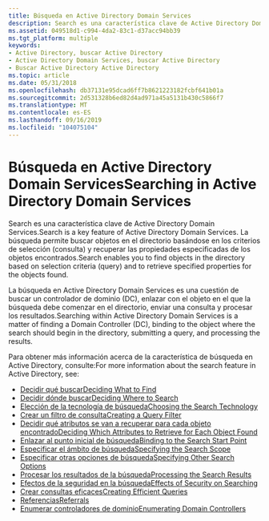 ```yaml
---
title: Búsqueda en Active Directory Domain Services
description: Search es una característica clave de Active Directory Domain Services. La búsqueda permite buscar objetos en el directorio basándose en los criterios de selección (consulta) y recuperar las propiedades especificadas de los objetos encontrados.
ms.assetid: 049518d1-c994-4da2-83c1-d37acc94bb39
ms.tgt_platform: multiple
keywords:
- Active Directory, buscar Active Directory
- Active Directory Domain Services, buscar Active Directory
- Buscar Active Directory Active Directory
ms.topic: article
ms.date: 05/31/2018
ms.openlocfilehash: db37131e95dcad6ff7b8621223182fcbf641b01a
ms.sourcegitcommit: 2d531328b6ed82d4ad971a45a5131b430c5866f7
ms.translationtype: MT
ms.contentlocale: es-ES
ms.lasthandoff: 09/16/2019
ms.locfileid: "104075104"
---
```

# <a name="searching-in-active-directory-domain-services"></a><span data-ttu-id="9a2d6-107">Búsqueda en Active Directory Domain Services</span><span class="sxs-lookup"><span data-stu-id="9a2d6-107">Searching in Active Directory Domain Services</span></span>

<span data-ttu-id="9a2d6-108">Search es una característica clave de Active Directory Domain Services.</span><span class="sxs-lookup"><span data-stu-id="9a2d6-108">Search is a key feature of Active Directory Domain Services.</span></span> <span data-ttu-id="9a2d6-109">La búsqueda permite buscar objetos en el directorio basándose en los criterios de selección (consulta) y recuperar las propiedades especificadas de los objetos encontrados.</span><span class="sxs-lookup"><span data-stu-id="9a2d6-109">Search enables you to find objects in the directory based on selection criteria (query) and to retrieve specified properties for the objects found.</span></span>

<span data-ttu-id="9a2d6-110">La búsqueda en Active Directory Domain Services es una cuestión de buscar un controlador de dominio (DC), enlazar con el objeto en el que la búsqueda debe comenzar en el directorio, enviar una consulta y procesar los resultados.</span><span class="sxs-lookup"><span data-stu-id="9a2d6-110">Searching within Active Directory Domain Services is a matter of finding a Domain Controller (DC), binding to the object where the search should begin in the directory, submitting a query, and processing the results.</span></span>

<span data-ttu-id="9a2d6-111">Para obtener más información acerca de la característica de búsqueda en Active Directory, consulte:</span><span class="sxs-lookup"><span data-stu-id="9a2d6-111">For more information about the search feature in Active Directory, see:</span></span>

-   [<span data-ttu-id="9a2d6-112">Decidir qué buscar</span><span class="sxs-lookup"><span data-stu-id="9a2d6-112">Deciding What to Find</span></span>](deciding-what-to-find.md)
-   [<span data-ttu-id="9a2d6-113">Decidir dónde buscar</span><span class="sxs-lookup"><span data-stu-id="9a2d6-113">Deciding Where to Search</span></span>](where-to-search.md)
-   [<span data-ttu-id="9a2d6-114">Elección de la tecnología de búsqueda</span><span class="sxs-lookup"><span data-stu-id="9a2d6-114">Choosing the Search Technology</span></span>](choosing-the-search-technology.md)
-   [<span data-ttu-id="9a2d6-115">Crear un filtro de consulta</span><span class="sxs-lookup"><span data-stu-id="9a2d6-115">Creating a Query Filter</span></span>](creating-a-query-filter.md)
-   [<span data-ttu-id="9a2d6-116">Decidir qué atributos se van a recuperar para cada objeto encontrado</span><span class="sxs-lookup"><span data-stu-id="9a2d6-116">Deciding Which Attributes to Retrieve for Each Object Found</span></span>](listing-properties-to-retrieve-for-each-object-found.md)
-   [<span data-ttu-id="9a2d6-117">Enlazar al punto inicial de búsqueda</span><span class="sxs-lookup"><span data-stu-id="9a2d6-117">Binding to the Search Start Point</span></span>](binding-to-a-search-start-point.md)
-   [<span data-ttu-id="9a2d6-118">Especificar el ámbito de búsqueda</span><span class="sxs-lookup"><span data-stu-id="9a2d6-118">Specifying the Search Scope</span></span>](search-scope.md)
-   [<span data-ttu-id="9a2d6-119">Especificar otras opciones de búsqueda</span><span class="sxs-lookup"><span data-stu-id="9a2d6-119">Specifying Other Search Options</span></span>](specifying-other-search-options.md)
-   [<span data-ttu-id="9a2d6-120">Procesar los resultados de la búsqueda</span><span class="sxs-lookup"><span data-stu-id="9a2d6-120">Processing the Search Results</span></span>](processing-query-results.md)
-   [<span data-ttu-id="9a2d6-121">Efectos de la seguridad en la búsqueda</span><span class="sxs-lookup"><span data-stu-id="9a2d6-121">Effects of Security on Searching</span></span>](effects-of-security-on-queries.md)
-   [<span data-ttu-id="9a2d6-122">Crear consultas eficaces</span><span class="sxs-lookup"><span data-stu-id="9a2d6-122">Creating Efficient Queries</span></span>](creating-efficient-queries.md)
-   [<span data-ttu-id="9a2d6-123">Referencias</span><span class="sxs-lookup"><span data-stu-id="9a2d6-123">Referrals</span></span>](referrals.md)
-   [<span data-ttu-id="9a2d6-124">Enumerar controladores de dominio</span><span class="sxs-lookup"><span data-stu-id="9a2d6-124">Enumerating Domain Controllers</span></span>](enumerating-domain-controllers.md)

 

 




